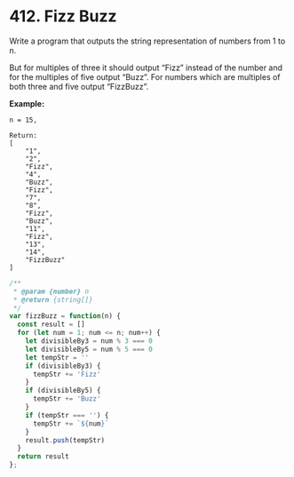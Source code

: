 # 412. Fizz Buzz

Write a program that outputs the string representation of numbers from 1 to n.

But for multiples of three it should output “Fizz” instead of the number and for the multiples of five output “Buzz”. For numbers which are multiples of both three and five output “FizzBuzz”.

**Example:**

```
n = 15,

Return:
[
    "1",
    "2",
    "Fizz",
    "4",
    "Buzz",
    "Fizz",
    "7",
    "8",
    "Fizz",
    "Buzz",
    "11",
    "Fizz",
    "13",
    "14",
    "FizzBuzz"
]
```

```javascript
/**
 * @param {number} n
 * @return {string[]}
 */
var fizzBuzz = function(n) {
  const result = []
  for (let num = 1; num <= n; num++) {
    let divisibleBy3 = num % 3 === 0
    let divisibleBy5 = num % 5 === 0
    let tempStr = ''
    if (divisibleBy3) {
      tempStr += 'Fizz'
    }
    if (divisibleBy5) {
      tempStr += 'Buzz'
    }
    if (tempStr === '') {
      tempStr += `${num}`
    }
    result.push(tempStr)
  }
  return result
};

```
